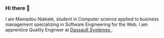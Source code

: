### Hi there 👋
I am Mamadou Niakaté, student in Computer science applied to business management specializing in Software Engineering for the Web. I am apprentice Quality Engineer at <a href="https://www.3ds.com/" target="_blank">
    Dassault Systèmes
  </a>.
  <html>
    <head>
        <style>
            
        </style>
    </head>
    <body>
        <section>
            <h2>Front-end</h2>
            <ul>
                <li>Javascript</>
                    <ul>
                        <li>Reactjs</li>
                    </ul>
                <li>HTML</li>
                <li>CSS</li>
            </ul>
          </section>
          <section>
            <h2>Back-end</h2>
            <ul>
                <li>Javascript</>
                    <ul>
                        <li>Nodejs - Expressjs</li>
                    </ul>
                <li>PHP</li>
                    <ul>
                        <li>Symfony</li>
                    </ul>
                <li>Java</li>
            </ul>
          </section>
          <section>
            <h2>UI Design</h2>
            <ul>
                <li>Figma</li>
            </ul>
          </section>
    </body>
  </html>
<!--
**mamadou-niakate/mamadou-niakate** is a ✨ _special_ ✨ repository because its `README.md` (this file) appears on your GitHub profile.

Here are some ideas to get you started:

- 🔭 I’m currently working on ...
- 🌱 I’m currently learning ...
- 👯 I’m looking to collaborate on ...
- 🤔 I’m looking for help with ...
- 💬 Ask me about ...
- 📫 How to reach me: ...
- 😄 Pronouns: ...
- ⚡ Fun fact: ...
-->
